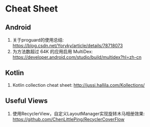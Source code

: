 # Cheat Sheet

## Android
1. 关于proguard的使用总结: https://blog.csdn.net/Yoryky/article/details/78718073
2. 为方法数超过 64K 的应用启用 MultiDex: https://developer.android.com/studio/build/multidex?hl=zh-cn

## Kotlin
1. Kotlin collection cheat sheet: http://jussi.hallila.com/Kollections/

## Useful Views
1. 使用RecyclerView，自定义LayoutManager实现旋转木马相册效果: https://github.com/ChenLittlePing/RecyclerCoverFlow
